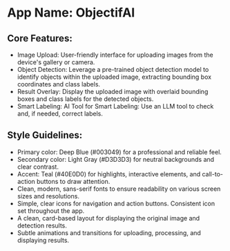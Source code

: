 # **App Name**: ObjectifAI

## Core Features:

- Image Upload: User-friendly interface for uploading images from the device's gallery or camera.
- Object Detection: Leverage a pre-trained object detection model to identify objects within the uploaded image, extracting bounding box coordinates and class labels.
- Result Overlay: Display the uploaded image with overlaid bounding boxes and class labels for the detected objects.
- Smart Labeling: AI Tool for Smart Labeling: Use an LLM tool to check and, if needed, correct labels.

## Style Guidelines:

- Primary color: Deep Blue (#003049) for a professional and reliable feel.
- Secondary color: Light Gray (#D3D3D3) for neutral backgrounds and clear contrast.
- Accent: Teal (#40E0D0) for highlights, interactive elements, and call-to-action buttons to draw attention.
- Clean, modern, sans-serif fonts to ensure readability on various screen sizes and resolutions.
- Simple, clear icons for navigation and action buttons. Consistent icon set throughout the app.
- A clean, card-based layout for displaying the original image and detection results.
- Subtle animations and transitions for uploading, processing, and displaying results.